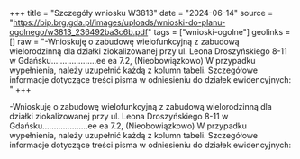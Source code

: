 +++
title = "Szczegóły wniosku W3813"
date = "2024-06-14"
source = "https://bip.brg.gda.pl/images/uploads/wnioski-do-planu-ogolnego/w3813_236492ba3c6b.pdf"
tags = ["wnioski-ogolne"]
geolinks = []
raw = "-Wnioskuję o zabudowę wielofunkcyjną z zabudową wielorodzinną dla działki ziokalizowanej przy ul. Leona Droszyńskiego 8-11 w Gdańsku....................ee ea 7.2, (Nieobowiązkowo) W przypadku wypełnienia, należy uzupełnić każdą z kolumn tabeli. Szczegółowe informacje dotyczące treści pisma w odniesieniu do działek ewidencyjnych: "
+++

-Wnioskuję o zabudowę wielofunkcyjną z zabudową wielorodzinną dla działki
ziokalizowanej przy ul. Leona Droszyńskiego 8-11 w Gdańsku....................ee ea
7.2, (Nieobowiązkowo) W przypadku wypełnienia, należy uzupełnić każdą z kolumn tabeli.
Szczegółowe informacje dotyczące treści pisma w odniesieniu do działek ewidencyjnych:



